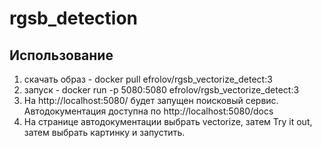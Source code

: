 # rgsb_detection

## Использование
1) скачать образ - docker pull efrolov/rgsb_vectorize_detect:3
2) запуск - docker run -p 5080:5080 efrolov/rgsb_vectorize_detect:3
3) На http://localhost:5080/ будет запущен поисковый сервис. Автодокументация доступна по http://localhost:5080/docs
4) На странице автодокументации выбрать vectorize, затем Try it out, затем выбрать картинку и запустить.
